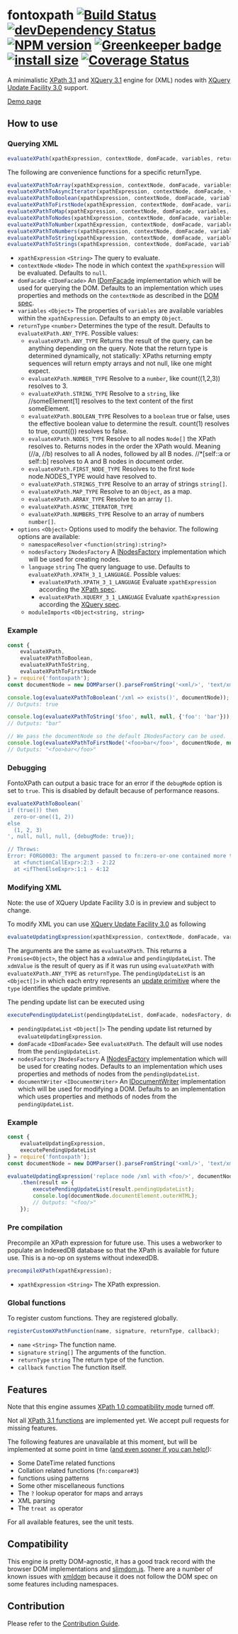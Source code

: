 # fontoxpath [![Build Status](https://travis-ci.org/FontoXML/fontoxpath.svg?branch=master)](https://travis-ci.org/FontoXML/fontoxpath) [![devDependency Status](https://david-dm.org/FontoXML/fontoxpath/dev-status.svg)](https://david-dm.org/FontoXML/fontoxpath#info=devDependencies) [![NPM version](https://badge.fury.io/js/fontoxpath.svg)](http://badge.fury.io/js/fontoxpath) [![Greenkeeper badge](https://badges.greenkeeper.io/FontoXML/fontoxpath.svg)](https://greenkeeper.io/) [![install size](https://packagephobia.now.sh/badge?p=fontoxpath)](https://packagephobia.now.sh/result?p=fontoxpath) [![Coverage Status](https://coveralls.io/repos/github/FontoXML/fontoxpath/badge.svg?branch=master)](https://coveralls.io/github/FontoXML/fontoxpath?branch=master)

A minimalistic [XPath 3.1](https://www.w3.org/TR/xpath-31/) and [XQuery 3.1](https://www.w3.org/TR/xquery-31/) engine for (XML) nodes with [XQuery Update Facility 3.0](https://www.w3.org/TR/xquery-update-30/#id-update-primitives) support.

[Demo page](https://xpath.playground.fontoxml.com)

## How to use

### Querying XML

```js
evaluateXPath(xpathExpression, contextNode, domFacade, variables, returnType, options);
```

The following are convenience functions for a specific returnType.

```js
evaluateXPathToArray(xpathExpression, contextNode, domFacade, variables, options);
evaluateXPathToAsyncIterator(xpathExpression, contextNode, domFacade, variables, options);
evaluateXPathToBoolean(xpathExpression, contextNode, domFacade, variables, options);
evaluateXPathToFirstNode(xpathExpression, contextNode, domFacade, variables, options);
evaluateXPathToMap(xpathExpression, contextNode, domFacade, variables, options);
evaluateXPathToNodes(xpathExpression, contextNode, domFacade, variables, options);
evaluateXPathToNumber(xpathExpression, contextNode, domFacade, variables, options);
evaluateXPathToNumbers(xpathExpression, contextNode, domFacade, variables, options);
evaluateXPathToString(xpathExpression, contextNode, domFacade, variables, options);
evaluateXPathToStrings(xpathExpression, contextNode, domFacade, variables, options);
```

* `xpathExpression` `<String>` The query to evaluate.
* `contextNode` `<Node>` The node in which context the `xpathExpression` will be evaluated. Defaults to `null`.
* `domFacade` `<IDomFacade>` An [IDomFacade](externs/IDomFacade.js) implementation which will be used for querying the DOM. Defaults to an implementation which uses properties and methods on the `contextNode` as described in the [DOM spec](https://dom.spec.whatwg.org/).
* `variables` `<Object>` The properties of `variables` are available variables within the `xpathExpression`. Defaults to an empty `Object`.
* `returnType` `<number>` Determines the type of the result. Defaults to `evaluateXPath.ANY_TYPE`. Possible values:
  * `evaluateXPath.ANY_TYPE` Returns the result of the query, can be anything depending on the query. Note that the return type is determined dynamically, not statically: XPaths returning empty sequences will return empty arrays and not null, like one might expect.
  * `evaluateXPath.NUMBER_TYPE` Resolve to a `number`, like count((1,2,3)) resolves to 3.
  * `evaluateXPath.STRING_TYPE` Resolve to a `string`, like //someElement[1] resolves to the text content of the first someElement.
  * `evaluateXPath.BOOLEAN_TYPE` Resolves to a `boolean` true or false, uses the effective boolean value to determine the result. count(1) resolves to true, count(()) resolves to false.
  * `evaluateXPath.NODES_TYPE` Resolve to all nodes `Node[]` the XPath resolves to. Returns nodes in the order the XPath would. Meaning (//a, //b) resolves to all A nodes, followed by all B nodes. //*[self::a or self::b] resolves to A and B nodes in document order.
  * `evaluateXPath.FIRST_NODE_TYPE` Resolves to the first `Node` node.NODES_TYPE would have resolved to.
  * `evaluateXPath.STRINGS_TYPE` Resolve to an array of strings `string[]`.
  * `evaluateXPath.MAP_TYPE` Resolve to an `Object`, as a map.
  * `evaluateXPath.ARRAY_TYPE` Resolve to an array `[]`.
  * `evaluateXPath.ASYNC_ITERATOR_TYPE`
  * `evaluateXPath.NUMBERS_TYPE` Resolve to an array of numbers `number[]`.
* `options` `<Object>` Options used to modify the behavior. The following options are available:
  * `namespaceResolver` `<function(string):string?>`
  * `nodesFactory` `INodesFactory` A [INodesFactory](externs/INodesFactory.js) implementation which will be used for creating nodes.
  * `language` `string` The query language to use. Defaults to `evaluateXPath.XPATH_3_1_LANGUAGE`. Possible values:
    * `evaluateXPath.XPATH_3_1_LANGUAGE` Evaluate `xpathExpression` according the [XPath spec](https://www.w3.org/TR/xpath-31/).
    * `evaluateXPath.XQUERY_3_1_LANGUAGE` Evaluate `xpathExpression` according the [XQuery spec](https://www.w3.org/TR/xquery-31/).
  * `moduleImports` `<Object<string, string>`

### Example

```js
const {
	evaluateXPath,
	evaluateXPathToBoolean,
	evaluateXPathToString,
	evaluateXPathToFirstNode
} = require('fontoxpath');
const documentNode = new DOMParser().parseFromString('<xml/>', 'text/xml');

console.log(evaluateXPathToBoolean('/xml => exists()', documentNode));
// Outputs: true

console.log(evaluateXPathToString('$foo', null, null, {'foo': 'bar'}));
// Outputs: "bar"

// We pass the documentNode so the default INodesFactory can be used.
console.log(evaluateXPathToFirstNode('<foo>bar</foo>', documentNode, null, null, {language: evaluateXPath.XQUERY_3_1_LANGUAGE}).outerHTML);
// Outputs: "<foo>bar</foo>"
```

### Debugging

FontoXPath can output a basic trace for an error if the `debugMode`
option is set to `true`. This is disabled by default because of
performance reasons.

```js
evaluateXPathToBoolean(`
if (true()) then
  zero-or-one((1, 2))
else
  (1, 2, 3)
', null, null, null, {debugMode: true});

// Throws:
Error: FORG0003: The argument passed to fn:zero-or-one contained more than one item.
  at <functionCallExpr>:2:3 - 2:22
  at <ifThenElseExpr>:1:1 - 4:12
```

### Modifying XML

Note: the use of XQuery Update Facility 3.0 is in preview and subject to change.

To modify XML you can use [XQuery Update Facility 3.0](https://www.w3.org/TR/xquery-update-30/) as following

```js
evaluateUpdatingExpression(xpathExpression, contextNode, domFacade, variables, options);
```

The arguments are the same as `evaluateXPath`. This returns a `Promise<Object>`, the object has a `xdmValue` and `pendingUpdateList`. The `xdmValue` is the result of query as if it was run using `evaluateXPath` with `evaluateXPath.ANY_TYPE` as `returnType`. The `pendingUpdateList` is an `<Object[]>` in which each entry represents an [update primitive](https://www.w3.org/TR/xquery-update-30/#id-update-primitives) where the `type` identifies the update primitive.

The pending update list can be executed using

```js
executePendingUpdateList(pendingUpdateList, domFacade, nodesFactory, documentWriter);
```

* `pendingUpdateList` `<Object[]>` The pending update list returned by `evaluateUpdatingExpression`.
* `domFacade` `<IDomFacade>` See `evaluateXPath`. The default will use nodes from the `pendingUpdateList`.
* `nodesFactory` `INodesFactory` A [INodesFactory](externs/INodesFactory.js) implementation which will be used for creating nodes. Defaults to an implementation which uses properties and methods of nodes from the `pendingUpdateList`.
* `documentWriter` `<IDocumentWriter>` An [IDocumentWriter](externs/IDocumentWriter.js) implementation which will be used for modifying a DOM. Defaults to an implementation which uses properties and methods of nodes from the `pendingUpdateList`.

### Example

```js
const {
	evaluateUpdatingExpression,
	executePendingUpdateList
} = require('fontoxpath');
const documentNode = new DOMParser().parseFromString('<xml/>', 'text/xml');

evaluateUpdatingExpression('replace node /xml with <foo/>', documentNode)
	.then(result => {
		executePendingUpdateList(result.pendingUpdateList);
		console.log(documentNode.documentElement.outerHTML);
		// Outputs: "<foo/>"
	});
```

### Pre compilation

Precompile an XPath expression for future use. This uses a webworker to populate an IndexedDB database so that the XPath is available for future use. This is a no-op on systems without indexedDB.

```js
precompileXPath(xpathExpression);
```

* `xpathExpression` `<String>` The XPath expression.

### Global functions

To register custom functions. They are registered globally.

```js
registerCustomXPathFunction(name, signature, returnType, callback);
```

* `name` `<String>` The function name.
* `signature` `string[]` The arguments of the function.
* `returnType` `string` The return type of the function.
* `callback` `function` The function itself.

## Features

Note that this engine assumes [XPath 1.0 compatibility
mode](https://www.w3.org/TR/xpath-31/#id-backwards-compatibility) turned off.

Not all [XPath 3.1 functions](https://www.w3.org/TR/xpath-functions-31/) are implemented yet. We
accept pull requests for missing features.

The following features are unavailable at this moment, but will be implemented at some point in time ([and even
sooner if you can help!](./CONTRIBUTING.md)):

* Some DateTime related functions
* Collation related functions (`fn:compare#3`)
* functions using patterns
* Some other miscellaneous functions
* The `?` lookup operator for maps and arrays
* XML parsing
* The `treat as` operator

For all available features, see the unit tests.

## Compatibility

This engine is pretty DOM-agnostic, it has a good track record with the browser DOM implementations
and [slimdom.js](https://github.com/bwrrp/slimdom.js). There are a number of known issues with
[xmldom](https://github.com/jindw/xmldom) because it does not follow the DOM spec on some features
including namespaces.

## Contribution

Please refer to the [Contribution Guide](./CONTRIBUTING.md).
